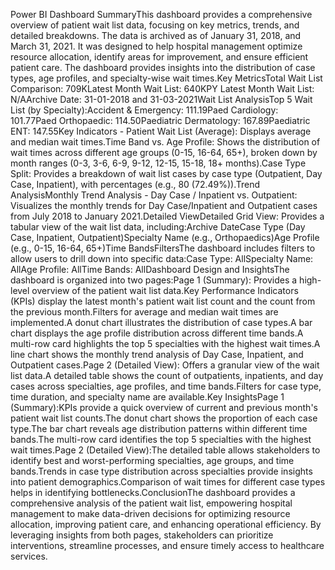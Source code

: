 
Power BI Dashboard SummaryThis dashboard provides a comprehensive overview of patient wait list data, focusing on key metrics, trends, and detailed breakdowns. The data is archived as of January 31, 2018, and March 31, 2021. It was designed to help hospital management optimize resource allocation, identify areas for improvement, and ensure efficient patient care. The dashboard provides insights into the distribution of case types, age profiles, and specialty-wise wait times.Key MetricsTotal Wait List Comparison: 709KLatest Month Wait List: 640KPY Latest Month Wait List: N/AArchive Date: 31-01-2018 and 31-03-2021Wait List AnalysisTop 5 Wait List (by Specialty):Accident & Emergency: 111.19Paed Cardiology: 101.77Paed Orthopaedic: 114.50Paediatric Dermatology: 167.89Paediatric ENT: 147.55Key Indicators - Patient Wait List (Average): Displays average and median wait times.Time Band vs. Age Profile: Shows the distribution of wait times across different age groups (0-15, 16-64, 65+), broken down by month ranges (0-3, 3-6, 6-9, 9-12, 12-15, 15-18, 18+ months).Case Type Split:  Provides a breakdown of wait list cases by case type (Outpatient, Day Case, Inpatient), with percentages (e.g., 80 (72.49%)).Trend AnalysisMonthly Trend Analysis - Day Case / Inpatient vs. Outpatient:  Visualizes the monthly trends for Day Case/Inpatient and Outpatient cases from July 2018 to January 2021.Detailed ViewDetailed Grid View: Provides a tabular view of the wait list data, including:Archive DateCase Type (Day Case, Inpatient, Outpatient)Specialty Name (e.g., Orthopaedics)Age Profile (e.g., 0-15, 16-64, 65+)Time BandsFiltersThe dashboard includes filters to allow users to drill down into specific data:Case Type: AllSpecialty Name: AllAge Profile: AllTime Bands: AllDashboard Design and InsightsThe dashboard is organized into two pages:Page 1 (Summary): Provides a high-level overview of the patient wait list data.Key Performance Indicators (KPIs) display the latest month's patient wait list count and the count from the previous month.Filters for average and median wait times are implemented.A donut chart illustrates the distribution of case types.A bar chart displays the age profile distribution across different time bands.A multi-row card highlights the top 5 specialties with the highest wait times.A line chart shows the monthly trend analysis of Day Case, Inpatient, and Outpatient cases.Page 2 (Detailed View): Offers a granular view of the wait list data.A detailed table shows the count of outpatients, inpatients, and day cases across specialties, age profiles, and time bands.Filters for case type, time duration, and specialty name are available.Key InsightsPage 1 (Summary):KPIs provide a quick overview of current and previous month's patient wait list counts.The donut chart shows the proportion of each case type.The bar chart reveals age distribution patterns within different time bands.The multi-row card identifies the top 5 specialties with the highest wait times.Page 2 (Detailed View):The detailed table allows stakeholders to identify best and worst-performing specialties, age groups, and time bands.Trends in case type distribution across specialties provide insights into patient demographics.Comparison of wait times for different case types helps in identifying bottlenecks.ConclusionThe dashboard provides a comprehensive analysis of the patient wait list, empowering hospital management to make data-driven decisions for optimizing resource allocation, improving patient care, and enhancing operational efficiency. By leveraging insights from both pages, stakeholders can prioritize interventions, streamline processes, and ensure timely access to healthcare services.
